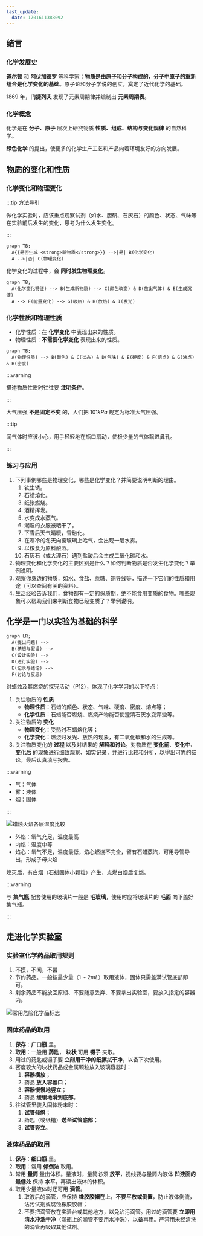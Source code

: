 ```yaml
---
last_update:
  date: 1701611388092
---
```


## 绪言

### 化学发展史

**道尔顿** 和 **阿伏加德罗** 等科学家：**物质是由原子和分子构成的，分子中原子的重新组合是化学变化的基础**。原子论和分子学说的创立，奠定了近代化学的基础。

1869 年，**门捷列夫** 发现了元素周期律并编制出 **元素周期表**。

### 化学概念

化学是在 **分子、原子** 层次上研究物质 **性质、组成、结构与变化规律** 的自然科学。

**绿色化学** 的提出，使更多的化学生产工艺和产品向着环境友好的方向发展。

## 物质的变化和性质

### 化学变化和物理变化

:::tip 方法导引

做化学实验时，应该重点观察试剂（如水、胆矾、石灰石）的颜色、状态、气味等在实验前后发生的变化，思考为什么发生变化。

:::

```mermaid
graph TB;
  A{{是否生成 <strong>新物质</strong>}} -->|是| B(化学变化)
  A -->|否| C(物理变化)
```

化学变化的过程中，会 **同时发生物理变化**。

```mermaid
graph TB;
  A(化学变化特征) --> B(生成新物质) --> C(颜色改变) & D(放出气体) & E(生成沉淀)
  A --> F(能量变化) --> G(吸热) & H(放热) & I(发光)
```

### 化学性质和物理性质

- 化学性质：在 **化学变化** 中表现出来的性质。
- 物理性质：**不需要化学变化** 表现出来的性质。

```mermaid
graph TB;
  A(物理性质) --> B(颜色) & C(状态) & D(气味) & E(硬度) & F(熔点) & G(沸点) & H(密度)
```

:::warning

描述物质性质时往往要 **注明条件**。

:::

大气压强 **不是固定不变** 的，人们把 $101 kPa$ 规定为标准大气压强。

:::tip

闻气体时应该小心，用手轻轻地在瓶口扇动，使极少量的气体飘进鼻孔。

:::

### 练习与应用

1. 下列事例哪些是物理变化，哪些是化学变化？并简要说明判断的理由。
   1. 铁生锈。
   2. 石蜡熔化。
   3. 纸张燃烧。
   4. 酒精挥发。
   5. 水变成水蒸气。
   6. 潮湿的衣服被晒干了。
   7. 下雪后天气晴暖，雪融化。
   8. 在寒冷的冬天向窗玻璃上哈气，会出现一层水雾。
   9. 以粮食为原料酿酒。
   10. 石灰石（或大理石）遇到盐酸后会生成二氧化碳和水。
2. 物理变化和化学变化的主要区别是什么？如何判断物质是否发生化学变化？举例说明。
3. 观察你身边的物质，如水、食盐、蔗糖、铜导线等，描述一下它们的性质和用途（可以查阅有关的资料）。
4. 生活经验告诉我们，食物都有一定的保质期，绝不能食用变质的食物。哪些现象可以帮助我们来判断食物已经变质了？举例说明。

## 化学是一门以实验为基础的科学

```mermaid
graph LR;
  A(提出问题) -->
  B(猜想与假设) -->
  C(设计实验) -->
  D(进行实验) -->
  E(记录与结论) -->
  F(讨论与反思)
```

对蜡烛及其燃烧的探究活动（P12），体现了化学学习的以下特点：

1. 关注物质的 **性质**
   - **物理性质**：石蜡的颜色、状态、气味、硬度、密度、熔点等；
   - **化学性质**：石蜡能否燃烧、燃烧产物能否使澄清石灰水变浑浊等。
2. 关注物质的 **变化**
   - **物理变化**：受热时石蜡熔化等；
   - **化学变化**：燃烧时发光、放热的现象，有二氧化碳和水的生成等。
3. 关注物质变化的 **过程** 以及对结果的 **解释和讨论**。对物质在 **变化前**、**变化中**、**变化后** 的现象进行细致观察、如实记录，并进行比较和分析，以得出可靠的结论，最后认真填写报告。

:::warning

- 气：气体
- 雾：液体
- 烟：固体

:::

![蜡烛火焰各层温度比较](蜡烛火焰各层温度比较.png)

- 外焰：氧气充足，温度最高
- 内焰：温度中等
- 焰心：氧气不足，温度最低，焰心燃烧不完全，留有石蜡蒸汽，可用导管导出，形成子母火焰

熄灭后，有白烟（石蜡固体小颗粒）产生，点燃白烟后复燃。

:::warning

与 **集气瓶** 配套使用的玻璃片一般是 **毛玻璃**，使用时应将玻璃片的 **毛面** 向下盖好集气瓶。

:::

## 走进化学实验室

### 实验室化学药品取用规则

1. 不摸，不闻，不尝
2. 节约药品。一般按最少量（$1$ ~ $2 mL$）取用液体，固体只需盖满试管底部即可。
3. 剩余药品不能放回原瓶、不要随意丢弃、不要拿出实验室，要放入指定的容器内。

![常用危险化学品标志](常用危险化学品标志.png)

### 固体药品的取用

1. **保存**：**广口瓶** 里。
2. **取用**：一般用 **药匙**， **块状** 可用 **镊子** 夹取。
3. 用过的药匙或镊子要 **立刻用干净的纸擦拭干净**，以备下次使用。
4. 密度较大的块状药品或金属颗粒放入玻璃容器时：
   1. **容器横放**；
   2. 药品 **放入容器口**；
   3. **容器慢慢地竖立**；
   4. 药品 **缓缓地滑到底部**。
5. 往试管里装入固体粉末时：
   1. **试管倾斜**；
   2. 药匙（或纸槽）**送至试管底部**；
   3. **试管竖立**。

### 液体药品的取用

1. **保存**：**细口瓶** 里。
2. **取用**：常用 **倾倒法** 取用。
3. 常用 **量筒** 量出体积。量液时，量筒必须 **放平**，视线要与量筒内液体 **凹液面的最低处** 保持 **水平**，再读出液体的体积。
4. 取用少量液体时还可用 **滴管**。
   1. 取液后的滴管，应保持 **橡胶胶帽在上**，**不要平放或倒置**，防止液体倒流，沾污试剂或腐蚀橡胶胶帽；
   2. 不要把滴管放在实验台或其他地方，以免沾污滴管。用过的滴管要 **立即用清水冲洗干净**（滴瓶上的滴管不要用水冲洗），以备再用。严禁用未经清洗的滴管再吸取其他试剂。
